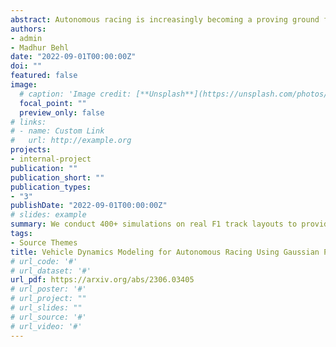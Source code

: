```yaml
---
abstract: Autonomous racing is increasingly becoming a proving ground for autonomous vehicle technology at the limits of its current capabilities. The most prominent examples include the F1Tenth racing series, Formula Student Driverless (FSD), Roborace, and the Indy Autonomous Challenge (IAC). Especially necessary, in high speed autonomous racing, is the knowledge of accurate racecar vehicle dynamics. The choice of the vehicle dynamics model has to be made by balancing the increasing computational demands in contrast to improved accuracy of more complex models. Recent studies have explored learning-based methods, such as Gaussian Process (GP) regression for approximating the vehicle dynamics model. However, these efforts focus on higher level constructs such as motion planning, or predictive control and lack both in realism and rigor of the GP modeling process, which is often over-simplified. This paper presents the most detailed analysis of the applicability of GP models for approximating vehicle dynamics for autonomous racing. In particular we construct dynamic, and extended kinematic models for the popular F1TENTH racing platform. We investigate the effect of kernel choices, sample sizes, racetrack layout, racing lines, and velocity profiles on the efficacy and generalizability of the learned dynamics. We conduct 400+ simulations on real F1 track layouts to provide comprehensive recommendations to the research community for training accurate GP regression for single-track vehicle dynamics of a racecar.
authors:
- admin
- Madhur Behl
date: "2022-09-01T00:00:00Z"
doi: ""
featured: false
image:
  # caption: 'Image credit: [**Unsplash**](https://unsplash.com/photos/s9CC2SKySJM)'
  focal_point: ""
  preview_only: false
# links:
# - name: Custom Link
#   url: http://example.org
projects:
- internal-project
publication: ""
publication_short: ""
publication_types:
- "3"
publishDate: "2022-09-01T00:00:00Z"
# slides: example
summary: We conduct 400+ simulations on real F1 track layouts to provide comprehensive recommendations to the research community for training accurate GP regression for single-track vehicle dynamics of a racecar.
tags:
- Source Themes
title: Vehicle Dynamics Modeling for Autonomous Racing Using Gaussian Processes
# url_code: '#'
# url_dataset: '#'
url_pdf: https://arxiv.org/abs/2306.03405
# url_poster: '#'
# url_project: ""
# url_slides: ""
# url_source: '#'
# url_video: '#'
---
```


<!-- {{% callout note %}}
Click the *Slides* button above to demo Academic's Markdown slides feature.
{{% /callout %}}

Supplementary notes can be added here, including [code and math](https://sourcethemes.com/academic/docs/writing-markdown-latex/). -->
